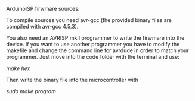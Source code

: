 ArduinoISP firwmare sources:
 
To compile sources you need avr-gcc (the provided binary files are compiled with avr-gcc 4.5.3).

You also need an AVRISP mkII programmer to write the firwmare into the device. If you want to use another programmer you have to modify the makefile and change the command line for avrdude in order to match your programmer.
Just move into the code folder with the terminal and use:

*make hex*
 
Then write the binary file into the microcontroller with

*sudo make program*
